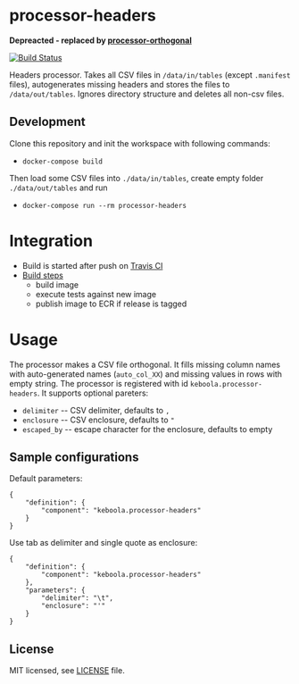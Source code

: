 # processor-headers

**Depreacted - replaced by [processor-orthogonal](https://github.com/keboola/processor-orthogonal)**

[![Build Status](https://travis-ci.org/keboola/processor-headers.svg?branch=master)](https://travis-ci.org/keboola/processor-headers)

Headers processor. Takes all CSV files in `/data/in/tables` (except `.manifest` files), autogenerates missing headers and stores the files to `/data/out/tables`. Ignores directory structure and deletes all non-csv files.
 
## Development
 
Clone this repository and init the workspace with following commands:

- `docker-compose build`

Then load some CSV files into `./data/in/tables`, create empty folder `./data/out/tables` and run 

- `docker-compose run --rm processor-headers`
 
# Integration
 - Build is started after push on [Travis CI](https://travis-ci.org/keboola/processor-headers)
 - [Build steps](https://github.com/keboola/processor-headers/blob/master/.travis.yml)
   - build image
   - execute tests against new image
   - publish image to ECR if release is tagged
   
# Usage
The processor makes a CSV file orthogonal. It fills missing column names with auto-generated names (`auto_col_XX`) 
and missing values in rows with empty string. The processor is registered with id `keboola.processor-headers`. 
It supports optional pareters:

- `delimiter` -- CSV delimiter, defaults to `,`
- `enclosure` -- CSV enclosure, defaults to `"`
- `escaped_by` -- escape character for the enclosure, defaults to empty

## Sample configurations

Default parameters:

```
{  
    "definition": {
        "component": "keboola.processor-headers"
    }
}
```

Use tab as delimiter and single quote as enclosure:

```
{
    "definition": {
        "component": "keboola.processor-headers"
    },
    "parameters": {
    	"delimiter": "\t",
    	"enclosure": "'"
	}
}
```

## License

MIT licensed, see [LICENSE](./LICENSE) file.
